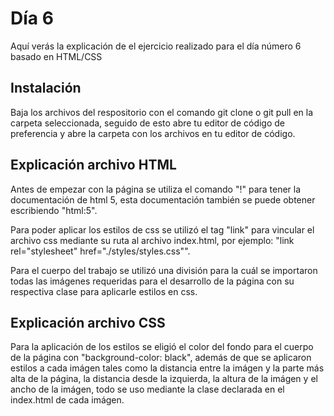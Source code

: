 # Día 6

Aquí verás la explicación de el ejercicio realizado para el día número 6 basado en HTML/CSS

## Instalación

Baja los archivos del respositorio con el comando git clone o git pull en la carpeta seleccionada, seguido de esto abre tu editor de código de preferencia y abre la carpeta con los archivos en tu editor de código.

## Explicación archivo HTML

Antes de empezar con la página se utiliza el comando "!" para tener la documentación de html 5, esta documentación también se puede obtener escribiendo "html:5".

Para poder aplicar los estilos de css se utilizó el tag "link" para vincular el archivo css mediante su ruta al archivo index.html, por ejemplo: "link rel="stylesheet" href="./styles/styles.css"".

Para el cuerpo del trabajo se utilizó una división para la cuál se importaron todas las imágenes requeridas para el desarrollo de la página con su respectiva clase para aplicarle estilos en css.

## Explicación archivo CSS

Para la aplicación de los estilos se eligió el color del fondo para el cuerpo de la página con "background-color: black", además de que se aplicaron estilos a cada imágen tales como la distancia entre la imágen y la parte más alta de la página, la distancia desde la izquierda, la altura de la imágen y el ancho de la imágen, todo se uso mediante la clase declarada en el index.html de cada imágen.